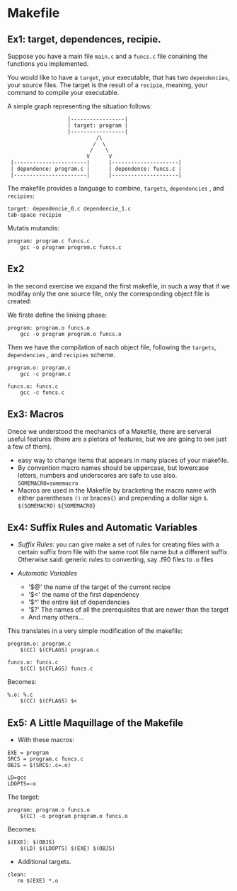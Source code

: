 # Makefile

## Ex1: target, dependences, recipie.
Suppose you have a main file `main.c` and a 
`funcs.c` file conaining the functions you implemented.

You would like to have a `target`, your executable, that 
has two `dependencies`, your source files. The target is the 
result of a `recipie`, meaning, your command to compile your executable.

A simple graph representing the situation follows:

```
                   |-----------------|
                   | target: program |
                   |-----------------|
                            /\
                           /  \
                          /    \
                         V      V 
 |-----------------------|      |---------------------|
 | dependence: program.c |      | dependence: funcs.c |
 |-----------------------|      |---------------------|
```

The makefile provides a language to combine, `targets`, `dependencies` , 
and `recipies`:

```
target: dependencie_0.c dependencie_1.c
tab-space recipie 
```

Mutatis mutandis:

```
program: program.c funcs.c
	gcc -o program program.c funcs.c
```

## Ex2

In the second exercise we expand the first makefile, in 
such a way that if we modifay only the one source file, only the corresponding 
object file is created:


We firste define the linking phase:

```
program: program.o funcs.o
	gcc -o program program.o funcs.o
```

Then we have the compilation of each object file, following the `targets`, `dependencies` , 
and `recipies` scheme.

```
program.o: program.c
	gcc -c program.c

funcs.o: funcs.c
	gcc -c funcs.c
```


## Ex3: Macros

Onece we understood the mechanics of a Makefile, there are 
serveral useful features (there are a pletora of features, but we are going to 
see just a few of them). 


 - easy way to change items that appears in many places of your makefile.
 - By convention macro names should be uppercase, but lowercase letters, 
   numbers and underscores are safe to use also. `SOMEMACRO=somemacro`
 - Macros are used in the Makefile by bracketing the macro name with either 
   parentheses `()` or braces`{}` and prepending a dollar sign `$`. `$(SOMEMACRO)`
   `${SOMEMACRO}`
   
## Ex4: Suffix Rules and Automatic Variables

 - *Suffix Rules*: you can give make a set of rules for creating files with a
certain suffix from file with the same root file name but a
different suffix. Otherwise said: generic rules to converting, say .f90 files to .o
files

 - *Automatic Variables*
   - '$@' the name of the target of the current recipe
   - '$<' the name of the first dependency
   - '$^' the entire list of dependencies
   - '$?' The names of all the prerequisites that are newer than the target
   - And many others...

This translates in a very simple modification of the makefile:

```
program.o: program.c
	$(CC) $(CFLAGS) program.c

funcs.o: funcs.c
	$(CC) $(CFLAGS) funcs.c
```

Becomes:

```
%.o: %.c
	$(CC) $(CFLAGS) $<
```
  
## Ex5: A Little Maquillage of the Makefile

 - With these macros:

  ```
  EXE = program
  SRCS = program.c funcs.c
  OBJS = $(SRCS:.c=.o)

  LD=gcc
  LDOPTS=-o
  ```
  The target:

  ```
  program: program.o funcs.o
	  $(CC) -o program program.o funcs.o
  ```

  Becomes:

  ```
  $(EXE): $(OBJS)
	  $(LD) $(LDOPTS) $(EXE) $(OBJS)
  ```

 - Additional targets.
 
 ```
 clean:
	rm $(EXE) *.o
 ```
